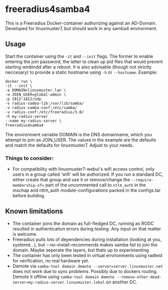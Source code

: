 # freeradius4samba4
This is a Freeradius Docker-container authorizing against an AD-Domain. Developed for linuxmuster7, but should work in any samba4 environment.
## Usage
Start the container using the `-it` and `--init` flags. The former to enable entering the join password, the latter to clean up pid files that would prevent starting winbindd after a reboot. It is also advisable (though not strictly neccesary) to provide a static hostname using `-h` or `--hostname`. Example:
```
docker run \
-it --init \
-e DOMAIN=linuxmuster.lan \
-e JOIN_USER=global-admin \
-p 1812:1812/udp
-v radius-samba-lib:/var/lib/samba/
-v radius-samba-conf:/etc/samba/
-v radius-conf:/etc/freeradius/3.0/
-h my-radius-server
--name my-radius-server \
freeradius4samba4
```
The environment variable DOMAIN is the DNS domainname, which you attempt to join as JOIN_USER. The values in the example are the defaults and match the defaults for linuxmuster7. Adjust to your needs.
### Things to consider:
- For compatibility with linuxmuster7-webui's wifi access control, only users in a group called 'wifi' will be authorized. If you run a standard DC, either create that group and use it or remove/change the `--require-membership-of=` part of the uncommented call to `ntlm_auth` in the mschap and ntlm_auth module-configurations packed in the configs.tar before building.
## Known limitations
- The container joins the domain as full-fledged DC, running as RODC resulted in authentication errors during testing. Any input on that matter is welcome.
- Freeradius pulls lots of dependencies during installation (looking at you, systemd...), but --no-install-recommends makes samba fail to join the domain. Maybe seperate the layers, but thats up to experimenting
- The container has only been tested in virtual environments using radtest for verification, no real hardware yet.
- Demote via `samba-tool domain demote --server=server.linuxmuster.net` does not work due to sync problems. Possibly due to dockers routing. Demote it offline using `samba-tool domain demote --remove-other-dead-server=my-radius-server.linuxmuster.lokal` on another DC.
